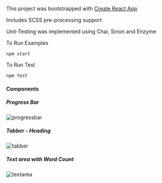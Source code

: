 This project was bootstrapped with [Create React App](https://github.com/facebookincubator/create-react-apps)

Includes SCSS pre-processing support

Unit-Testing was implemented using Chai, Sinon and Enzyme

To Run Examples

`npm start`

To Run Test

`npm test`


#### Components

##### Progress Bar

![progressbar](https://cloud.githubusercontent.com/assets/12539356/21971324/74b2dfa8-db64-11e6-8f92-a9c24a608d75.PNG)

##### Tabber - Heading

![tabber](https://cloud.githubusercontent.com/assets/12539356/22185847/d802d1a2-e0a1-11e6-9203-fc0a5ded1243.PNG)

##### Text area with Word Count

![textarea](https://cloud.githubusercontent.com/assets/12539356/24734978/5531f8de-1a35-11e7-8193-99b96dfff5c7.PNG)
